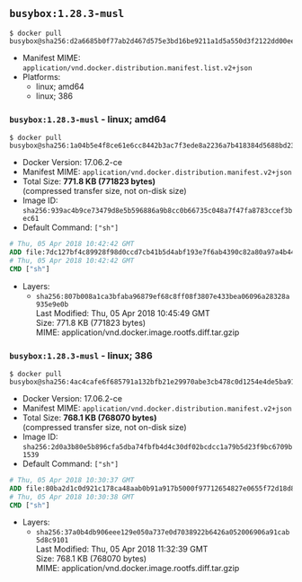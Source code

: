 ## `busybox:1.28.3-musl`

```console
$ docker pull busybox@sha256:d2a6685b0f77ab2d467d575e3bd16be9211a1d5a550d3f2122dd00eea1240e2f
```

-	Manifest MIME: `application/vnd.docker.distribution.manifest.list.v2+json`
-	Platforms:
	-	linux; amd64
	-	linux; 386

### `busybox:1.28.3-musl` - linux; amd64

```console
$ docker pull busybox@sha256:1a04b5e4f8ce61e6cc8442b3ac7f3ede8a2236a7b418384d5688bd232b2fac4e
```

-	Docker Version: 17.06.2-ce
-	Manifest MIME: `application/vnd.docker.distribution.manifest.v2+json`
-	Total Size: **771.8 KB (771823 bytes)**  
	(compressed transfer size, not on-disk size)
-	Image ID: `sha256:939ac4b9ce73479d8e5b596886a9b8cc0b66735c048a7f47fa8783ccef3bec61`
-	Default Command: `["sh"]`

```dockerfile
# Thu, 05 Apr 2018 10:42:42 GMT
ADD file:7dc127bf4c89928f98d0ccd7cb41b5d4abf193e7f6ab4390c82a80a97a4b442a in / 
# Thu, 05 Apr 2018 10:42:42 GMT
CMD ["sh"]
```

-	Layers:
	-	`sha256:807b008a1ca3bfaba96879ef68c8ff08f3807e433bea06096a28328a935e9e0b`  
		Last Modified: Thu, 05 Apr 2018 10:45:49 GMT  
		Size: 771.8 KB (771823 bytes)  
		MIME: application/vnd.docker.image.rootfs.diff.tar.gzip

### `busybox:1.28.3-musl` - linux; 386

```console
$ docker pull busybox@sha256:4ac4cafe6f685791a132bfb21e29970abe3cb478c0d1254e4de5ba91e72cb5f7
```

-	Docker Version: 17.06.2-ce
-	Manifest MIME: `application/vnd.docker.distribution.manifest.v2+json`
-	Total Size: **768.1 KB (768070 bytes)**  
	(compressed transfer size, not on-disk size)
-	Image ID: `sha256:2d0a3b80e5b896cfa5dba74fbfb4d4c30df02bcdcc1a79b5d23f9bc6709b1539`
-	Default Command: `["sh"]`

```dockerfile
# Thu, 05 Apr 2018 10:30:37 GMT
ADD file:80ba2d1c0d921c178ca48aab0b91a917b5000f97712654827e0655f72d18d8f0 in / 
# Thu, 05 Apr 2018 10:30:38 GMT
CMD ["sh"]
```

-	Layers:
	-	`sha256:37a0b4db906eee129e050a737e0d7038922b6426a052006906a91cab5d8c9101`  
		Last Modified: Thu, 05 Apr 2018 11:32:39 GMT  
		Size: 768.1 KB (768070 bytes)  
		MIME: application/vnd.docker.image.rootfs.diff.tar.gzip
